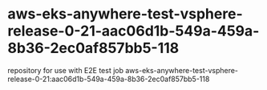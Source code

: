 # aws-eks-anywhere-test-vsphere-release-0-21-aac06d1b-549a-459a-8b36-2ec0af857bb5-118
repository for use with E2E test job aws-eks-anywhere-test-vsphere-release-0-21:aac06d1b-549a-459a-8b36-2ec0af857bb5-118
